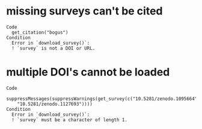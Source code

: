 # missing surveys can't be cited

    Code
      get_citation("bogus")
    Condition
      Error in `download_survey()`:
      ! `survey` is not a DOI or URL.

# multiple DOI's cannot be loaded

    Code
      suppressMessages(suppressWarnings(get_survey(c("10.5281/zenodo.1095664",
        "10.5281/zenodo.1127693"))))
    Condition
      Error in `download_survey()`:
      ! `survey` must be a character of length 1.

